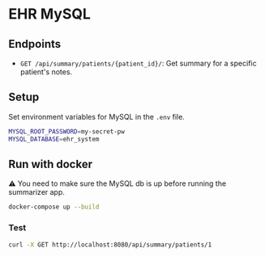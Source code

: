 # EHR MySQL

## Endpoints

- `GET /api/summary/patients/{patient_id}/`: Get summary for a specific patient's notes.


## Setup

Set environment variables for MySQL in the `.env` file.
```bash
MYSQL_ROOT_PASSWORD=my-secret-pw
MYSQL_DATABASE=ehr_system
```

## Run with docker

⚠️ You need to make sure the MySQL db is up before running the summarizer app.

```bash
docker-compose up --build
```

### Test

```bash
curl -X GET http://localhost:8080/api/summary/patients/1
```
